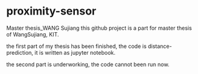 # proximity-sensor
Master thesis_WANG Sujiang
this github project is a part for master thesis of WangSujiang, KIT.


the first part of my thesis has been finished, the code is distance-prediction, it is written as jupyter notebook.

the second part is underworking, the code cannot been run now.
